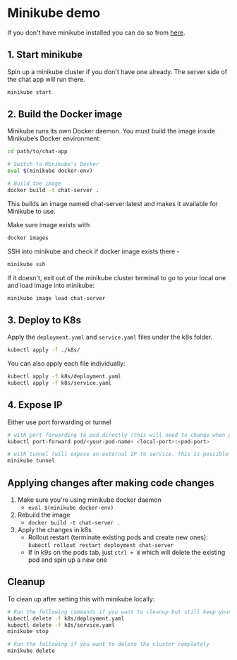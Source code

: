 # Minikube demo

If you don't have minikube installed you can do so from [here](https://minikube.sigs.k8s.io/docs/start/?arch=%2Fmacos%2Farm64%2Fstable%2Fbinary+download).

## 1. Start minikube
Spin up a minikube cluster if you don't have one already. The server side of the chat app will run there.
```sh
minikube start
```

## 2. Build the Docker image
Minikube runs its own Docker daemon. You must build the image inside Minikube’s Docker environment:
```sh
cd path/to/chat-app

# Switch to Minikube's Docker
eval $(minikube docker-env) 

# Build the image
docker build -t chat-server .
```
This builds an image named chat-server:latest and makes it available for Minikube to use.

Make sure image exists with 
```sh
docker images
```

SSH into minikube and check if docker image exists there - 
```sh
minikube ssh
```

If it doesn't, exit out of the minikube cluster terminal to go to your local one and load image into minikube:
```sh
minikube image load chat-server
```

## 3. Deploy to K8s
Apply the `deployment.yaml` and `service.yaml` files under the k8s folder.
```sh
kubectl apply -f ./k8s/
``` 
You can also apply each file individually:
```sh
kubectl apply -f k8s/deployment.yaml
kubectl apply -f k8s/service.yaml
```

## 4. Expose IP
Either use port forwarding or tunnel
```sh
# with port forwarding to pod directly (this will need to change when pod changes)
kubectl port-forward pod/<your-pod-name> <local-port>:<pod-port>

# with tunnel (will expose an external IP to service. This is possible becuase service is set to load balancer)
minikube tunnel
```

## Applying changes after making code changes
  1. Make sure you're using minikube docker daemon
      - `eval $(minikube docker-env)`
  2. Rebuild the image
      - `docker build -t chat-server .`
  3. Apply the changes in k8s
      - Rollout restart (terminate existing pods and create new ones): `kubectl rollout restart deployment chat-server`
      - If in k9s on the pods tab, just `ctrl + d` which will delete the existing pod and spin up a new one

## Cleanup
To clean up after setting this with minikube locally:
```sh
# Run the following commands if you want to cleanup but still keep your minikube cluster
kubectl delete -f k8s/deployment.yaml
kubectl delete -f k8s/service.yaml
minikube stop

# Run the following if you want to delete the cluster completely
minikube delete
```